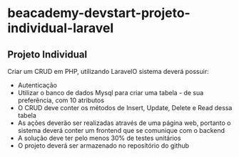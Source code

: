 # beacademy-devstart-projeto-individual-laravel



## Projeto Individual

Criar um CRUD em PHP, utilizando LaravelO sistema deverá possuir:
- Autenticação
- Utilizar o banco de dados Mysql para criar uma tabela - de sua preferência, com 10 atributos
- O CRUD deve conter os métodos de Insert, Update, Delete e Read dessa tabela
- As ações deverão ser realizadas através de uma página web, portanto o sistema
deverá conter um frontend que se comunique com o backend
- A solução deve ter pelo menos 30% de testes unitários
- O projeto deverá ser armazenado no repositório do github




